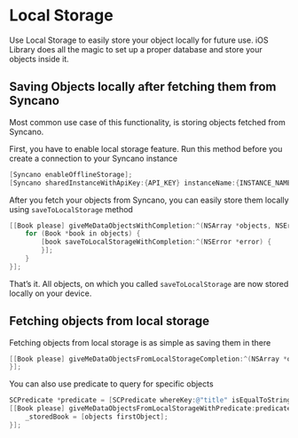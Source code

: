 # Local Storage

Use Local Storage to easily store your object locally for future use. iOS Library does all the magic to set up a proper database and store your objects inside it.

## Saving Objects locally after fetching them from Syncano

Most common use case of this functionality, is storing objects fetched from Syncano.

First, you have to enable local storage feature. Run this method before you create a connection to your Syncano instance

```objective-c
[Syncano enableOfflineStorage];
[Syncano sharedInstanceWithApiKey:{API_KEY} instanceName:{INSTANCE_NAME}];
```

After you fetch your objects from Syncano, you can easily store them locally using `saveToLocalStorage` method

```objective-c
[[Book please] giveMeDataObjectsWithCompletion:^(NSArray *objects, NSError *error) {
    for (Book *book in objects) {
        [book saveToLocalStorageWithCompletion:^(NSError *error) {
        }];
    }
}];
```

That’s it. All objects, on which you called `saveToLocalStorage` are now stored locally on your device.

## Fetching objects from local storage

Fetching objects from local storage is as simple as saving them in there

```objective-c
[[Book please] giveMeDataObjectsFromLocalStorageCompletion:^(NSArray *objects, NSError *error) {
}];
```

You can also use predicate to query for specific objects

```objective-c
SCPredicate *predicate = [SCPredicate whereKey:@"title" isEqualToString:@"Monte Cristo"];
[[Book please] giveMeDataObjectsFromLocalStorageWithPredicate:predicate completion:^(NSArray *objects, NSError *error) {
    _storedBook = [objects firstObject];
}];
```
